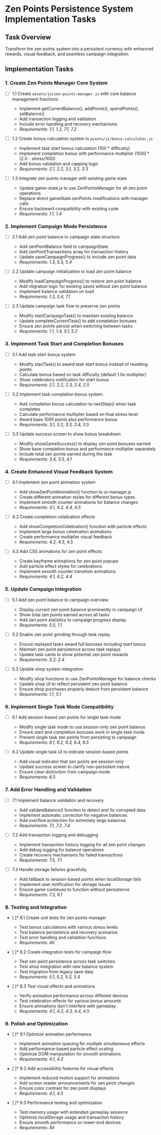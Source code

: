 # Zen Points Persistence System Implementation Tasks

## Task Overview

Transform the zen points system into a persistent currency with enhanced rewards, visual feedback, and seamless campaign integration.

## Implementation Tasks

### 1. Create Zen Points Manager Core System

- [ ] 1.1 Create `assets/js/zen-points-manager.js` with core balance management functions
  - Implement getCurrentBalance(), addPoints(), spendPoints(), setBalance()
  - Add transaction logging and validation
  - Include error handling and recovery mechanisms
  - _Requirements: 1.1, 1.2, 7.1, 7.2_

- [ ] 1.2 Create bonus calculation system in `assets/js/bonus-calculator.js`
  - Implement task start bonus calculation (100 * difficulty)
  - Implement completion bonus with performance multiplier (1000 * (2.0 - stress/100))
  - Add bonus validation and capping logic
  - _Requirements: 2.1, 2.2, 3.1, 3.2, 3.3_

- [ ] 1.3 Integrate zen points manager with existing game state
  - Update game-state.js to use ZenPointsManager for all zen point operations
  - Replace direct gameState.zenPoints modifications with manager calls
  - Ensure backward compatibility with existing code
  - _Requirements: 1.1, 1.4_

### 2. Implement Campaign Mode Persistence

- [ ] 2.1 Add zen point balance to campaign state structure
  - Add zenPointBalance field to campaignState
  - Add zenPointTransactions array for transaction history
  - Update saveCampaignProgress() to include zen point data
  - _Requirements: 1.3, 5.3, 5.4_

- [ ] 2.2 Update campaign initialization to load zen point balance
  - Modify loadCampaignProgress() to restore zen point balance
  - Add migration logic for existing saves without zen point balance
  - Implement balance validation on load
  - _Requirements: 1.3, 5.4, 7.1_

- [ ] 2.3 Update campaign task flow to preserve zen points
  - Modify startCampaignTask() to maintain existing balance
  - Update completeCurrentTask() to add completion bonuses
  - Ensure zen points persist when switching between tasks
  - _Requirements: 1.1, 1.4, 5.1, 5.2_

### 3. Implement Task Start and Completion Bonuses

- [ ] 3.1 Add task start bonus system
  - Modify startTask() to award task start bonus instead of resetting points
  - Calculate bonus based on task difficulty (default 1.0x multiplier)
  - Show celebratory notification for start bonus
  - _Requirements: 2.1, 2.2, 2.3, 2.4, 2.5_

- [ ] 3.2 Implement task completion bonus system
  - Add completion bonus calculation to nextStep() when task completes
  - Calculate performance multiplier based on final stress level
  - Award base 1000 points plus performance bonus
  - _Requirements: 3.1, 3.2, 3.3, 3.4, 3.5_

- [ ] 3.3 Update success screen to show bonus breakdown
  - Modify showGameSuccess() to display zen point bonuses earned
  - Show base completion bonus and performance multiplier separately
  - Include total zen points earned during the task
  - _Requirements: 3.4, 3.5, 4.1_

### 4. Create Enhanced Visual Feedback System

- [ ] 4.1 Implement zen point animation system
  - Add showZenPointAnimation() function to ui-manager.js
  - Create different animation styles for different bonus types
  - Implement smooth counter animations for balance changes
  - _Requirements: 4.1, 4.2, 4.4, 4.5_

- [ ] 4.2 Create completion celebration effects
  - Add showCompletionCelebration() function with particle effects
  - Implement large bonus celebration animations
  - Create performance multiplier visual feedback
  - _Requirements: 4.2, 4.3, 4.5_

- [ ] 4.3 Add CSS animations for zen point effects
  - Create keyframe animations for zen point popups
  - Add particle effect styles for celebrations
  - Implement smooth counter transition animations
  - _Requirements: 4.1, 4.2, 4.4_

### 5. Update Campaign Integration

- [ ] 5.1 Add zen point balance to campaign overview
  - Display current zen point balance prominently in campaign UI
  - Show total zen points earned across all tasks
  - Add zen point statistics to campaign progress display
  - _Requirements: 5.5, 1.1_

- [ ] 5.2 Enable zen point grinding through task replay
  - Ensure replayed tasks award full bonuses including start bonus
  - Maintain zen point persistence across task replays
  - Update task cards to show potential zen point rewards
  - _Requirements: 5.2, 2.4_

- [ ] 5.3 Update shop system integration
  - Modify shop functions to use ZenPointsManager for balance checks
  - Update shop UI to reflect persistent zen point balance
  - Ensure shop purchases properly deduct from persistent balance
  - _Requirements: 1.1, 5.1_

### 6. Implement Single Task Mode Compatibility

- [ ] 6.1 Add session-based zen points for single task mode
  - Modify single task mode to use session-only zen point balance
  - Ensure start and completion bonuses work in single task mode
  - Prevent single task zen points from persisting to campaign
  - _Requirements: 6.1, 6.2, 6.3, 6.4, 6.5_

- [ ] 6.2 Update single task UI to indicate session-based points
  - Add visual indicator that zen points are session-only
  - Update success screen to clarify non-persistent nature
  - Ensure clear distinction from campaign mode
  - _Requirements: 6.5_

### 7. Add Error Handling and Validation

- [ ] 7.1 Implement balance validation and recovery
  - Add validateBalance() function to detect and fix corrupted data
  - Implement automatic correction for negative balances
  - Add overflow protection for extremely large balances
  - _Requirements: 7.1, 7.2, 7.4_

- [ ] 7.2 Add transaction logging and debugging
  - Implement transaction history logging for all zen point changes
  - Add debug logging for balance operations
  - Create recovery mechanisms for failed transactions
  - _Requirements: 7.5, 7.1_

- [ ] 7.3 Handle storage failures gracefully
  - Add fallback to session-based points when localStorage fails
  - Implement user notification for storage issues
  - Ensure game continues to function without persistence
  - _Requirements: 7.3, 6.1_

### 8. Testing and Integration

- [ ]* 8.1 Create unit tests for zen points manager
  - Test bonus calculations with various stress levels
  - Test balance persistence and recovery scenarios
  - Test error handling and validation functions
  - _Requirements: All_

- [ ]* 8.2 Create integration tests for campaign flow
  - Test zen point persistence across task switches
  - Test shop integration with new balance system
  - Test migration from legacy save data
  - _Requirements: 5.1, 5.2, 5.3, 5.4_

- [ ]* 8.3 Test visual effects and animations
  - Verify animation performance across different devices
  - Test celebration effects for various bonus amounts
  - Ensure animations don't interfere with gameplay
  - _Requirements: 4.1, 4.2, 4.3, 4.4, 4.5_

### 9. Polish and Optimization

- [ ]* 9.1 Optimize animation performance
  - Implement animation queuing for multiple simultaneous effects
  - Add performance-based particle effect scaling
  - Optimize DOM manipulation for smooth animations
  - _Requirements: 4.1, 4.2_

- [ ]* 9.2 Add accessibility features for visual effects
  - Implement reduced motion support for animations
  - Add screen reader announcements for zen point changes
  - Ensure color contrast for zen point displays
  - _Requirements: 4.1, 4.5_

- [ ]* 9.3 Performance testing and optimization
  - Test memory usage with extended gameplay sessions
  - Optimize localStorage usage and transaction history
  - Ensure smooth performance on lower-end devices
  - _Requirements: All_